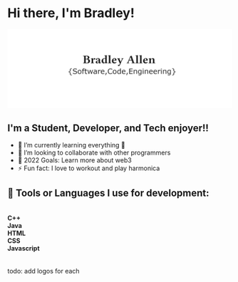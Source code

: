 # Hi there, I'm Bradley!


![Sirpip91 Banner](https://github.com/Sirpip91/sirpip/blob/main/GitProfileBradley.png)


## I'm a Student, Developer, and Tech enjoyer!!

- 🌱 I’m currently learning everything 🤣
- 👯 I’m looking to collaborate with other programmers
- 🥅 2022 Goals: Learn more about web3
- ⚡ Fun fact: I love to workout and play harmonica


## 🔧 Tools or Languages I use for development:
<br> <b>C++</b>
<br> <b>Java</b>
<br> <b>HTML</b>
<br> <b>CSS</b>
<br> <b>Javascript</b>
<br>
<br>
<br>
todo: add logos for each

